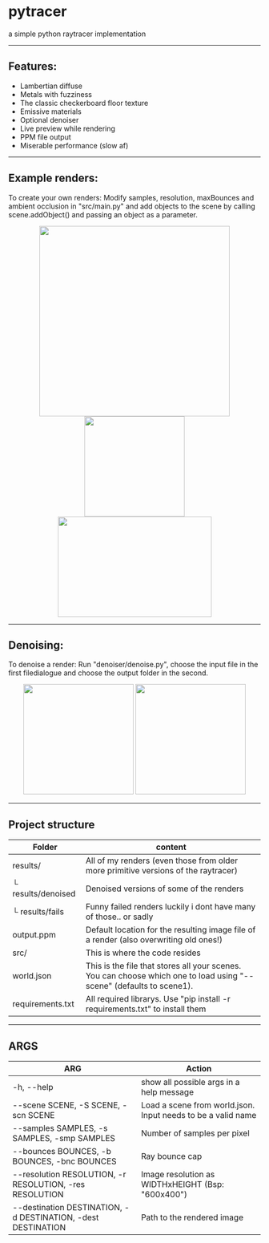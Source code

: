 # pytracer
a simple python raytracer implementation

---
## Features:
- Lambertian diffuse
- Metals with fuzziness
- The classic checkerboard floor texture
- Emissive materials
- Optional denoiser
- Live preview while rendering
- PPM file output
- Miserable performance (slow af) 

---
## Example renders:
To create your own renders: Modify samples, resolution, maxBounces and ambient occlusion in "src/main.py" and add objects to the scene by calling scene.addObject() and passing an object as a parameter.

<p align="center">
  <img height="380" src="https://github.com/magnusKue/pytracer/blob/main/results/final6.png">
  <img height="200" src="https://github.com/magnusKue/pytracer/blob/main/results/lights2.png">
  <img width="307" height="200"  src="https://github.com/magnusKue/pytracer/blob/main/results/fuzzSteps.png">
</p>

---
## Denoising:
To denoise a render: Run "denoiser/denoise.py", choose the input file in the first filedialogue and choose the output folder in the second.

<p align="center">
  <img height="220" src="https://github.com/magnusKue/pytracer/blob/b09168ebfc334fc42beac90bb375a7fe27ea9f3a/results/final1.png">
  <img height="220" src="https://github.com/magnusKue/pytracer/blob/b09168ebfc334fc42beac90bb375a7fe27ea9f3a/results/denoised/final1_denoised.png">
</p>

---
## Project structure
| Folder | content |
| --- | --- |
| results/ | All of my renders (even those from older more primitive versions of the raytracer) |
| └ results/denoised | Denoised versions of some of the renders |
| └ results/fails | Funny failed renders luckily i dont have many of those.. or sadly |
| output.ppm | Default location for the resulting image file of a render (also overwriting old ones!)|
| src/ | This is where the code resides |
| world.json | This is the file that stores all your scenes. You can choose which one to load using "--scene" (defaults to scene1). |
| requirements.txt | All required librarys. Use "pip install -r requirements.txt" to install them |

---
## ARGS
| ARG | Action |
| --- | --- |
|-h, --help                                                    | show all possible args in a help message
|--scene SCENE, -S SCENE, -scn SCENE                           | Load a scene from world.json. Input needs to be a valid name
|--samples SAMPLES, -s SAMPLES, -smp SAMPLES                   | Number of samples per pixel
|--bounces BOUNCES, -b BOUNCES, -bnc BOUNCES                   | Ray bounce cap
|--resolution RESOLUTION, -r RESOLUTION, -res RESOLUTION       | Image resolution as WIDTHxHEIGHT (Bsp: "600x400")
|--destination DESTINATION, -d DESTINATION, -dest DESTINATION  | Path to the rendered image
